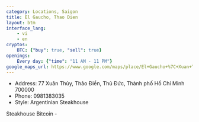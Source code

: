 ```yaml
---
category: Locations, Saigon
title: El Gaucho, Thao Dien
layout: btm
interface_lang:
    - vi
    - en
cryptos:
    BTC: {"buy": true, "sell": true}
openings:
    Every day: {"time": "11 AM - 11 PM"}
google_maps_url: https://www.google.com/maps/place/El+Gaucho+%7C+Xuan+Thuy/@10.8038257,106.7322716,17z/data=!3m1!4b1!4m6!3m5!1s0x3175271750703d3b:0x2849e7219a031616!8m2!3d10.8038204!4d106.7344549!16s%2Fg%2F11qqkllv6r
---
```


* Address: 77 Xuân Thủy, Thảo Điền, Thủ Đức, Thành phố Hồ Chí Minh 700000
* Phone: 0981383035
* Style: Argentinian Steakhouse

Steakhouse Bitcoin - 

